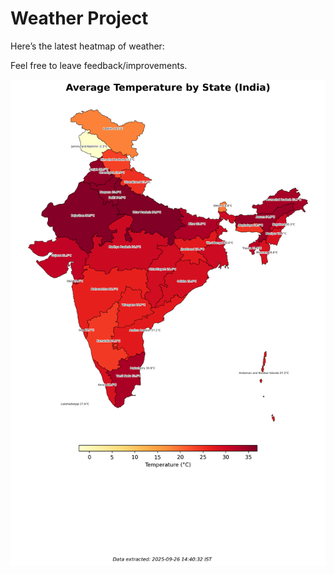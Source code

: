 # Weather Project

Here’s the latest heatmap of weather:

Feel free to leave feedback/improvements.

![India Heatmap](docs/assets/india_heatmap.png?v=D6588A)

